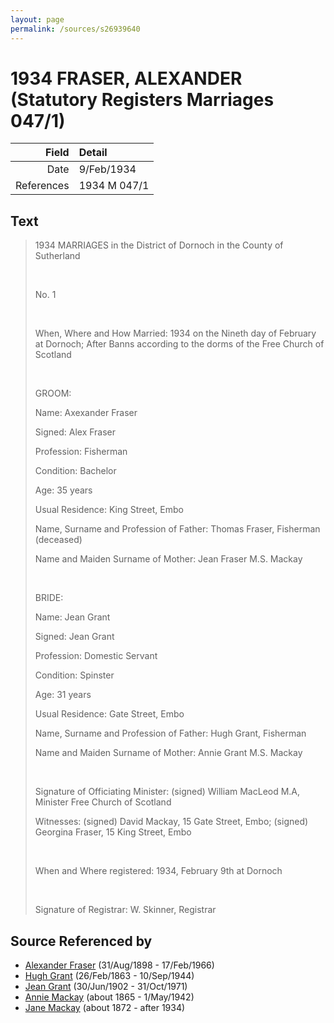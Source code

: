 ```yaml
---
layout: page
permalink: /sources/s26939640
---
```


# 1934 FRASER, ALEXANDER (Statutory Registers Marriages 047/1)

Field | Detail
---:|:---
Date | 9/Feb/1934
References | 1934 M 047/1

## Text

> 1934 MARRIAGES in the District of Dornoch in the County of Sutherland
>
> <br/>
>
> No. 1
>
> <br/>
>
> When, Where and How Married: 1934 on the Nineth day of February at Dornoch; After Banns according to the dorms of the Free Church of Scotland
>
> <br/>
>
> GROOM:
>
> Name: Axexander Fraser
>
> Signed: Alex Fraser
>
> Profession: Fisherman
>
> Condition: Bachelor
>
> Age: 35 years
>
> Usual Residence: King Street, Embo
>
> Name, Surname and Profession of Father: Thomas Fraser, Fisherman (deceased)
>
> Name and Maiden Surname of Mother: Jean Fraser M.S. Mackay
>
> <br/>
>
> BRIDE:
>
> Name: Jean Grant
>
> Signed: Jean Grant
>
> Profession: Domestic Servant
>
> Condition: Spinster
>
> Age: 31 years
>
> Usual Residence: Gate Street, Embo
>
> Name, Surname and Profession of Father: Hugh Grant, Fisherman
>
> Name and Maiden Surname of Mother: Annie Grant M.S. Mackay
>
> <br/>
>
> Signature of Officiating Minister: (signed) William MacLeod M.A, Minister Free Church of Scotland
>
> Witnesses: (signed) David Mackay, 15 Gate Street, Embo; (signed) Georgina Fraser, 15 King Street, Embo
>
> <br/>
>
> When and Where registered: 1934, February 9th at Dornoch
>
> <br/>
>
> Signature of Registrar: W. Skinner, Registrar
>

## Source Referenced by

* [Alexander Fraser](../people/@91293396@-alexander-fraser-b1898-8-31-d1966-2-17.md) (31/Aug/1898 - 17/Feb/1966)
* [Hugh Grant](../people/@31066628@-hugh-grant-b1863-2-26-d1944-9-10.md) (26/Feb/1863 - 10/Sep/1944)
* [Jean Grant](../people/@81075921@-jean-grant-b1902-6-30-d1971-10-31.md) (30/Jun/1902 - 31/Oct/1971)
* [Annie Mackay](../people/@503334@-annie-mackay-b1865-d1942-5-1.md) (about 1865 - 1/May/1942)
* [Jane Mackay](../people/@33561724@-jane-mackay-b1872-d1934.md) (about 1872 - after 1934)
